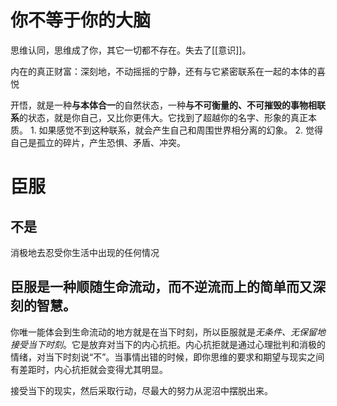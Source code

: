 
# 你不等于你的大脑
思维认同，思维成了你，其它一切都不存在。失去了[[意识]]。

内在的真正财富：深刻地，不动摇摇的宁静，还有与它紧密联系在一起的本体的喜悦

开悟，就是一种**与本体合一**的自然状态，一种**与不可衡量的、不可摧毁的事物相联系**的状态，就是你自己，又比你更伟大。它找到了超越你的名字、形象的真正本质。
	1. 如果感觉不到这种联系，就会产生自己和周围世界相分离的幻象。
	2. 觉得自己是孤立的碎片，产生恐惧、矛盾、冲突。




# 臣服
## 不是
消极地去忍受你生活中出现的任何情况

## 臣服是一种顺随**生命流动**，而不逆流而上的简单而又深刻的智慧。
你唯一能体会到生命流动的地方就是在当下时刻，所以臣服就是*无条件、无保留地接受当下时刻*。它是放弃对当下的内心抗拒。内心抗拒就是通过心理批判和消极的情绪，对当下时刻说“不”。当事情出错的时候，即你思维的要求和期望与现实之间有差距时，内心抗拒就会变得尤其明显。

接受当下的现实，然后采取行动，尽最大的努力从泥沼中摆脱出来。